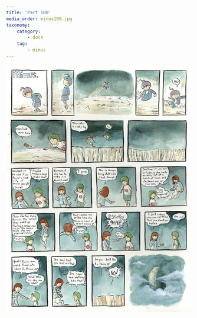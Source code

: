 ```yaml
---
title: 'Part 100'
media_order: minus100.jpg
taxonomy:
    category:
        - docs
    tag:
        - minus
---
```


![](minus100.jpg)